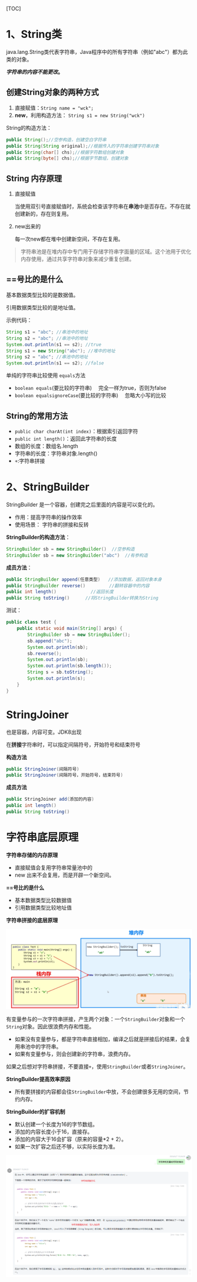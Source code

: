 [TOC]


# 1、String类

java.lang.String类代表字符串，Java程序中的所有字符串（例如"abc"）都为此类的对象。

***字符串的内容不能更改*。**
## 创建String对象的两种方式

1. 直接赋值：`String name = "wck";`
2. **new**，利用构造方法： `String s1 = new String("wck")`

String的构造方法：
```java
public String();//空参构造，创建空白字符串
public String(String original);//根据传入的字符串创建字符串对象
public String(char[] chs);//根据字符数组创建对象
public String(byte[] chs);//根据字节数组，创建对象
```

## String 内存原理
1. 直接赋值

    当使用双引号直接赋值时，系统会检查该字符串在**串池**中是否存在。不存在就创建新的，存在则复用。

2. new出来的

    每一次new都在堆中创建新空间，不存在复用。

> 字符串池是在堆内存中专门用于存储字符串字面量的区域。这个池用于优化内存使用，通过共享字符串对象来减少重复创建。



## ==号比的是什么

基本数据类型比较的是数据值。

引用数据类型比较的是地址值。

示例代码：

```java
String s1 = "abc"; //串池中的地址
String s2 = "abc"; //串池中的地址
System.out.println(s1 == s2); //true
String s1 = new String("abc"); //堆中的地址
String s2 = "abc"; //串池中的地址
System.out.println(s1 == s2); //false
```

单纯的字符串比较使用 `equals`方法

* `boolean equals`(要比较的字符串)&emsp; 完全一样为true，否则为false
* `boolean equalsignoreCase`(要比较的字符串)&emsp; 忽略大小写的比较

## String的常用方法

* `public char charAt(int index)`：根据索引返回字符
* `public int length()`：返回此字符串的长度
* 数组的长度：数组名.length
* 字符串的长度：字符串对象.length()
* `+`:字符串拼接

# 2、StringBuilder

StringBuilder 是一个容器，创建完之后里面的内容是可以变化的。

- 作用：提高字符串的操作效率
- 使用场景：
  字符串的拼接和反转

**StringBuilder的构造方法**：

```java
StringBuilder sb = new StringBuilder()  //空参构造
StringBuilder sb = new StringBuilder("abc")  //有参构造
```

**成员方法**：

```java
public StringBuilder append(任意类型)   //添加数据，返回对象本身
public StringBuilder reverse()         //翻转容器中的内容
public int length()             //返回长度
public String toString()      //将StringBuilder转换为String
```

测试：
```java
public class test {
    public static void main(String[] args) {
        StringBuilder sb = new StringBuilder();
        sb.append("abc");
        System.out.println(sb);
        sb.reverse();
        System.out.println(sb);
        System.out.println(sb.length());
        String s = sb.toString();
        System.out.println(s);
    }
}
```

# StringJoiner
也是容器，内容可变。JDK8出现

在**拼接**字符串时，可以指定间隔符号，开始符号和结束符号

**构造方法**

```java
public StringJoiner(间隔符号)
public StringJoiner(间隔符号，开始符号，结束符号)
```


**成员方法**
```java
public StringJoiner add(添加的内容)
public int length()
public String toString()
```

# 字符串底层原理

**字符串存储的内存原理**

* 直接赋值会复用字符串常量池中的
* new 出来不会复用，而是开辟一个新空间。

**==号比的是什么**

* 基本数据类型比较数据值
* 引用数据类型比较地址值

**字符串拼接的底层原理**

<img src=".assets/image-20240524203640709.png" alt="image-20240524203640709" style="zoom:80%;" />

有变量参与的一次字符串拼接，产生两个对象：一个`StringBuilder`对象和一个`String`对象。因此很浪费内存和性能。


* 如果没有变量参与，都是字符串直接相加，编译之后就是拼接后的结果，会复用串池中的字符串。
* 如果有变量参与，则会创建新的字符串，浪费内存。

如果之后想对字符串拼接，不要直接`+`，使用`StringBuilder`或者`StringJoiner`。

**StringBuilder提高效率原因**

* 所有要拼接的内容都会往`StringBuilder`中放，不会创建很多无用的空间，节约内存。

**StringBuilder的扩容机制**
* 默认创建一个长度为16的字节数组。
* 添加的内容长度小于16，直接存。
* 添加的内容大于16会扩容（原来的容量*2 + 2）。
* 如果一次扩容之后还不够，以实际长度为准。





![image-20240607152739411](.assets/image-20240607152739411.png)
